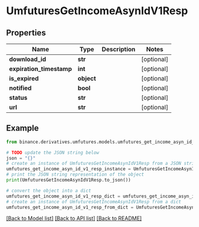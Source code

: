 # UmfuturesGetIncomeAsynIdV1Resp


## Properties

Name | Type | Description | Notes
------------ | ------------- | ------------- | -------------
**download_id** | **str** |  | [optional] 
**expiration_timestamp** | **int** |  | [optional] 
**is_expired** | **object** |  | [optional] 
**notified** | **bool** |  | [optional] 
**status** | **str** |  | [optional] 
**url** | **str** |  | [optional] 

## Example

```python
from binance.derivatives.umfutures.models.umfutures_get_income_asyn_id_v1_resp import UmfuturesGetIncomeAsynIdV1Resp

# TODO update the JSON string below
json = "{}"
# create an instance of UmfuturesGetIncomeAsynIdV1Resp from a JSON string
umfutures_get_income_asyn_id_v1_resp_instance = UmfuturesGetIncomeAsynIdV1Resp.from_json(json)
# print the JSON string representation of the object
print(UmfuturesGetIncomeAsynIdV1Resp.to_json())

# convert the object into a dict
umfutures_get_income_asyn_id_v1_resp_dict = umfutures_get_income_asyn_id_v1_resp_instance.to_dict()
# create an instance of UmfuturesGetIncomeAsynIdV1Resp from a dict
umfutures_get_income_asyn_id_v1_resp_from_dict = UmfuturesGetIncomeAsynIdV1Resp.from_dict(umfutures_get_income_asyn_id_v1_resp_dict)
```
[[Back to Model list]](../README.md#documentation-for-models) [[Back to API list]](../README.md#documentation-for-api-endpoints) [[Back to README]](../README.md)


